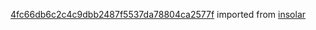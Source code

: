 [4fc66db6c2c4c9dbb2487f5537da78804ca2577f](https://github.com/insolar/insolar/commit/4fc66db6c2c4c9dbb2487f5537da78804ca2577f) imported from [insolar](https://github.com/insolar/insolar)
